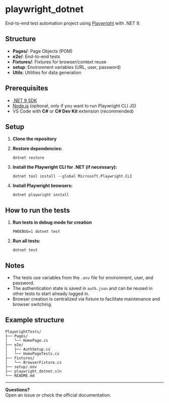 # playwright_dotnet

End-to-end test automation project using [Playwright](https://playwright.dev/dotnet/) with .NET 9.

## Structure

- **Pages/**: Page Objects (POM)
- **e2e/**: End-to-end tests
- **Fixtures/**: Fixtures for browser/context reuse
- **setup**: Environment variables (URL, user, password)
- **Utils**: Utilities for data generation

## Prerequisites

- [.NET 9 SDK](https://dotnet.microsoft.com/download)
- [Node.js](https://nodejs.org/) (optional, only if you want to run Playwright CLI JS)
- VS Code with **C#** or **C# Dev Kit** extension (recommended)

## Setup

1. **Clone the repository**

2. **Restore dependencies:**
    ```
    dotnet restore
    ```

3. **Install the Playwright CLI for .NET (if necessary):**
    ```
    dotnet tool install --global Microsoft.Playwright.CLI
    ```

4. **Install Playwright browsers:**
    ```
    dotnet playwright install
    ```

## How to run the tests

1. **Run tests in debug mode for creation**
    ```
    PWDEBUG=1 dotnet test
    ```

2. **Run all tests:**
    ```
    dotnet test
    ```

## Notes

- The tests use variables from the `.env` file for environment, user, and password.
- The authentication state is saved in `auth.json` and can be reused in other tests to start already logged in.
- Browser creation is centralized via fixture to facilitate maintenance and browser switching.

## Example structure

```
PlaywrightTests/
├── Pages/
│   └── HomePage.cs
├── e2e/
│   ├── AuthSetup.cs
│   └── HomePageTests.cs
├── Fixtures/
│   └── BrowserFixture.cs
├── setup/.env
├── playwright_dotnet.sln
└── README.md
```

---

**Questions?**  
Open an issue or check the official documentation.